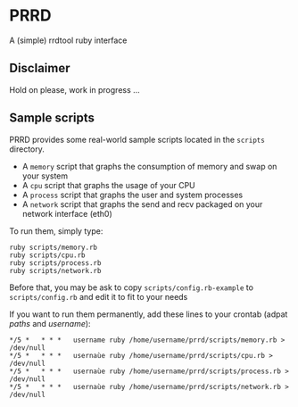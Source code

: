 # PRRD

A (simple) rrdtool ruby interface

## Disclaimer

Hold on please, work in progress ...

## Sample scripts

PRRD provides some real-world sample scripts located in the `scripts` directory.

- A `memory` script that graphs the consumption of memory and swap on your system
- A `cpu` script that graphs the usage of your CPU
- A `process` script that graphs the user and system processes
- A `network` script that graphs the send and recv packaged on your network interface (eth0)

To run them, simply type:

```
ruby scripts/memory.rb
ruby scripts/cpu.rb
ruby scripts/process.rb
ruby scripts/network.rb
```

Before that, you may be ask to copy `scripts/config.rb-example` to `scripts/config.rb` and edit it to fit to your needs

If you want to run them permanently, add these lines to your crontab (adpat *paths* and *username*):

```
*/5 *   * * *   username ruby /home/username/prrd/scripts/memory.rb > /dev/null
*/5 *   * * *   usernaùe ruby /home/username/prrd/scripts/cpu.rb > /dev/null
*/5 *   * * *   usernaùe ruby /home/username/prrd/scripts/process.rb > /dev/null
*/5 *   * * *   usernaùe ruby /home/username/prrd/scripts/network.rb > /dev/null
```
